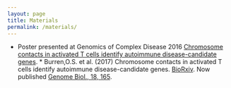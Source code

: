 ```yaml
---
layout: page
title: Materials
permalink: /materials/
---
```


 * Poster presented at Genomics of Complex Disease 2016 [Chromosome contacts in activated T cells identify autoimmune disease-candidate genes](http://ollyburren.github.io/resources/burren_gcd_2016.pdf). * Burren,O.S. et al. (2017) Chromosome contacts in activated T cells identify autoimmune disease-candidate genes. [BioRxiv](https://www.biorxiv.org/content/early/2017/08/25/100958). Now published [Genome Biol., 18, 165](https://genomebiology.biomedcentral.com/articles/10.1186/s13059-017-1285-0).

